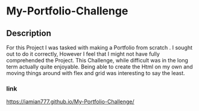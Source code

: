 # My-Portfolio-Challenge

## Description

For this Project I was tasked with making a Portfolio from scratch .
I sought out to do it correctly, However I feel that I might not have fully comprehended the Project.
This Challenge, while difficult was in the long term actually quite enjoyable.
Being able to create the Html on my own and moving things around with flex and grid was interesting to say the least.

### link

https://iamian777.github.io/My-Portfolio-Challenge/
